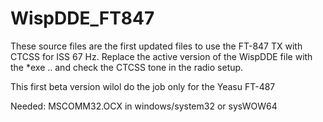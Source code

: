 # WispDDE_FT847

These source files are the first updated files to use the FT-847 TX with CTCSS for ISS 67 Hz.
Replace the active version of the WispDDE file with the *exe .. and check the CTCSS tone in the radio setup.

This first beta version wilol do the job only for the Yeasu FT-487

Needed: MSCOMM32.OCX in windows/system32 or sysWOW64 
